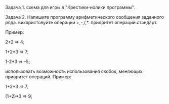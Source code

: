 Задача 1.
схема для игры в "Крестики-нолики программы".

Задача 2.
Напишите программу арифметического сообщения заданного ряда. використовуйте операции +,-,/,*. приоритет операций стандарт.

Пример:

2+2 => 4;

1+2*3 => 7;

1-2*3 => -5;

использовать возможность использования скобок, меняющих приоритет операций.
Пример:

1+2*3 => 7;

(1+2)*3 => 9;
